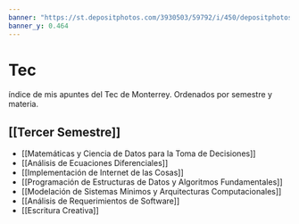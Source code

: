 ```yaml
---
banner: "https://st.depositphotos.com/3930503/59792/i/450/depositphotos_597928206-stock-photo-light-blue-gradient-background-blue.jpg"
banner_y: 0.464
---
```

# Tec

índice de mis apuntes del Tec de Monterrey. Ordenados por semestre y materia.
## [[Tercer Semestre]]
 - [[Matemáticas y Ciencia de Datos para la Toma de Decisiones]]
 - [[Análisis de Ecuaciones Diferenciales]]
 - [[Implementación de Internet de las Cosas]]
 - [[Programación de Estructuras de Datos y Algoritmos Fundamentales]]
 - [[Modelación de Sistemas Mínimos y Arquitecturas Computacionales]]
 - [[Análisis de Requerimientos de Software]]
 - [[Escritura Creativa]]

